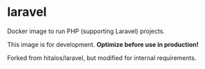 # laravel
Docker image to run PHP (supporting Laravel) projects.

This image is for development. **Optimize before use in production!**

Forked from hitalos/laravel, but modified for internal requirements.